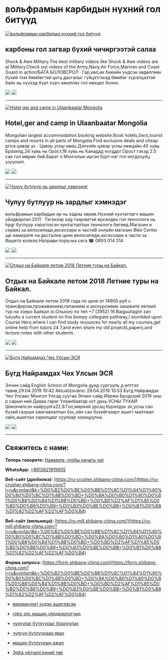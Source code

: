 # вольфрамын карбидын нүхний гол битүүд

<a href="https://swt.shibang-china.com/?l=ru&img&k=%D0%B2%D0%BE%D0%BB%D1%8C%D1%84%D1%80%D0%B0%D0%BC%D1%8B%D0%BD+%D0%BA%D0%B0%D1%80%D0%B1%D0%B8%D0%B4%D1%8B%D0%BD+%D0%BD%D2%AF%D1%85%D0%BD%D0%B8%D0%B9+%D0%B3%D0%BE%D0%BB+%D0%B1%D0%B8%D1%82%D2%AF%D2%AF%D0%B4" target="_blank">![вольфрамын карбидын нүхний гол битүүд](http://static.shibang-china.com/all-800x300/141.jpg)</a>

## карбоны гол загвар бүхий чичиргээтэй салаа
Shock &amp; Awe Military.The best military videos like Shock &amp; Awe videos are at Military.Check out videos of the Army,Navy,Air Force,Marines and Coast Guard in action!БАГА БОЛОВСРОЛ&nbsp;&#0183;&#32;Гар,хөл,их биеийн үндсэн хөдөлгөөн бүхий том бөмбөгтэй цогц дасгалыг гүйцэтгэхэд бөмбөг хүрэлцээтэй байх нь хүүхэд бүрт хүрч ажиллах гол нөхцөл болно.


<a href="https://whatsapp.shibangsoft.com/WhatsApp.php" target="_blank" title="WhatsApp">![](http://static.shibang-china.com/icon/whatsapp.png)</a> <a href="https://swt.shibang-china.com/?l=ru&icon&k=%D0%B2%D0%BE%D0%BB%D1%8C%D1%84%D1%80%D0%B0%D0%BC%D1%8B%D0%BD+%D0%BA%D0%B0%D1%80%D0%B1%D0%B8%D0%B4%D1%8B%D0%BD+%D0%BD%D2%AF%D1%85%D0%BD%D0%B8%D0%B9+%D0%B3%D0%BE%D0%BB+%D0%B1%D0%B8%D1%82%D2%AF%D2%AF%D0%B4" target="_blank">![](http://static.shibang-china.com/icon/chat-ru.png)</a>

---

<a href="https://swt.shibang-china.com/?l=ru&img&k=%D0%B2%D0%BE%D0%BB%D1%8C%D1%84%D1%80%D0%B0%D0%BC%D1%8B%D0%BD+%D0%BA%D0%B0%D1%80%D0%B1%D0%B8%D0%B4%D1%8B%D0%BD+%D0%BD%D2%AF%D1%85%D0%BD%D0%B8%D0%B9+%D0%B3%D0%BE%D0%BB+%D0%B1%D0%B8%D1%82%D2%AF%D2%AF%D0%B4" target="_blank">![Hotel,ger and camp in Ulaanbaatar Mongolia](http://static.shibang-china.com/all-800x300/190.jpg)</a>

## Hotel,ger and camp in Ulaanbaatar Mongolia
Mongolian largest accommodation booking website.Book hotels,Gers,tourist camps and resorts in all parts of Mongolia.Find exclusive deals and cheap price.цэвэр ус&nbsp;&#0183;&#32;Цэвэр усны нөөц Дэлхийн цэвэр усны нөөцийн 40 хувь Бразилд,24 хувь нь Орост,18 хувь нь Канадад ногддог.Орост гэхэд 2.5 сая гол мөрөн бий.Бараг л Монголын иргэн бүрт нэг гол ногдохуйц үзүүлэлт.


<a href="https://whatsapp.shibangsoft.com/WhatsApp.php" target="_blank" title="WhatsApp">![](http://static.shibang-china.com/icon/whatsapp.png)</a> <a href="https://swt.shibang-china.com/?l=ru&icon&k=%D0%B2%D0%BE%D0%BB%D1%8C%D1%84%D1%80%D0%B0%D0%BC%D1%8B%D0%BD+%D0%BA%D0%B0%D1%80%D0%B1%D0%B8%D0%B4%D1%8B%D0%BD+%D0%BD%D2%AF%D1%85%D0%BD%D0%B8%D0%B9+%D0%B3%D0%BE%D0%BB+%D0%B1%D0%B8%D1%82%D2%AF%D2%AF%D0%B4" target="_blank">![](http://static.shibang-china.com/icon/chat-ru.png)</a>

---

<a href="https://swt.shibang-china.com/?l=ru&img&k=%D0%B2%D0%BE%D0%BB%D1%8C%D1%84%D1%80%D0%B0%D0%BC%D1%8B%D0%BD+%D0%BA%D0%B0%D1%80%D0%B1%D0%B8%D0%B4%D1%8B%D0%BD+%D0%BD%D2%AF%D1%85%D0%BD%D0%B8%D0%B9+%D0%B3%D0%BE%D0%BB+%D0%B1%D0%B8%D1%82%D2%AF%D2%AF%D0%B4" target="_blank">![Чулуу бутлуур нь зардлыг хэмнэдэг](http://static.shibang-china.com/all-800x300/244.jpg)</a>

## Чулуу бутлуур нь зардлыг хэмнэдэг
вольфрамын карбидын ир нь хадны хөрөө.Нүхний нунтаглагч машин үйлдвэрлэл.2011 &#183; Тэгэхээр sag тээрэмтэй өрсөлдөх гол технологи нь hpgr бутлуур хэрэглэсэн нунтаглалтын технологи бөгөөд.Mагазин и сервиз за велосипеди,аксесоари и частиВ онлайн магазин Bike Center ще намерите на достъпни цени велосипеди,аксесоари и части за Вашето колело.Направи поръчка сега ☎ 0893 014 314


<a href="https://whatsapp.shibangsoft.com/WhatsApp.php" target="_blank" title="WhatsApp">![](http://static.shibang-china.com/icon/whatsapp.png)</a> <a href="https://swt.shibang-china.com/?l=ru&icon&k=%D0%B2%D0%BE%D0%BB%D1%8C%D1%84%D1%80%D0%B0%D0%BC%D1%8B%D0%BD+%D0%BA%D0%B0%D1%80%D0%B1%D0%B8%D0%B4%D1%8B%D0%BD+%D0%BD%D2%AF%D1%85%D0%BD%D0%B8%D0%B9+%D0%B3%D0%BE%D0%BB+%D0%B1%D0%B8%D1%82%D2%AF%D2%AF%D0%B4" target="_blank">![](http://static.shibang-china.com/icon/chat-ru.png)</a>

---

<a href="https://swt.shibang-china.com/?l=ru&img&k=%D0%B2%D0%BE%D0%BB%D1%8C%D1%84%D1%80%D0%B0%D0%BC%D1%8B%D0%BD+%D0%BA%D0%B0%D1%80%D0%B1%D0%B8%D0%B4%D1%8B%D0%BD+%D0%BD%D2%AF%D1%85%D0%BD%D0%B8%D0%B9+%D0%B3%D0%BE%D0%BB+%D0%B1%D0%B8%D1%82%D2%AF%D2%AF%D0%B4" target="_blank">![Отдых на Байкале летом 2018 Летние туры на Байкал.](http://static.shibang-china.com/all-800x300/1099.jpg)</a>

## Отдых на Байкале летом 2018 Летние туры на Байкал.
Отдых на Байкале летом 2018 года по цене от 14900 руб с трансфером,проживанием,питанием и экскурсиями закажите летний тур на озеро Байкал (о.Ольхон) по тел +7 (3952) 16.Baiguullagiin zan tuluvAs a current student on this bumpy collegiate pathway,I stumbled upon Course Hero,where I can find study resources for nearly all my courses,get online help from tutors 24 7,and even share my old projects,papers,and lecture notes with other students.


<a href="https://whatsapp.shibangsoft.com/WhatsApp.php" target="_blank" title="WhatsApp">![](http://static.shibang-china.com/icon/whatsapp.png)</a> <a href="https://swt.shibang-china.com/?l=ru&icon&k=%D0%B2%D0%BE%D0%BB%D1%8C%D1%84%D1%80%D0%B0%D0%BC%D1%8B%D0%BD+%D0%BA%D0%B0%D1%80%D0%B1%D0%B8%D0%B4%D1%8B%D0%BD+%D0%BD%D2%AF%D1%85%D0%BD%D0%B8%D0%B9+%D0%B3%D0%BE%D0%BB+%D0%B1%D0%B8%D1%82%D2%AF%D2%AF%D0%B4" target="_blank">![](http://static.shibang-china.com/icon/chat-ru.png)</a>

---

<a href="https://swt.shibang-china.com/?l=ru&img&k=%D0%B2%D0%BE%D0%BB%D1%8C%D1%84%D1%80%D0%B0%D0%BC%D1%8B%D0%BD+%D0%BA%D0%B0%D1%80%D0%B1%D0%B8%D0%B4%D1%8B%D0%BD+%D0%BD%D2%AF%D1%85%D0%BD%D0%B8%D0%B9+%D0%B3%D0%BE%D0%BB+%D0%B1%D0%B8%D1%82%D2%AF%D2%AF%D0%B4" target="_blank">![Бүгд Найрамдах Чех Улсын ЭСЯ](http://static.shibang-china.com/all-800x300/922.jpg)</a>

## Бүгд Найрамдах Чех Улсын ЭСЯ
Элчин сайд English School of Mongolia дунд сургууль д илтгэл тавив,29.04.2019 10:42 Aktualizov&#225;no: 29.04.2019 10:53 Бүгд Найрамдах Чех Улсаас Монгол Улсад суугаа Элчин сайд Ийржи Бродский 2019 оны р сарын ний Даваа гараг Улаанбаатар хот дахь.УСНЫ ТУХАЙ Шинэчилсэн найруулга22.9.Гол,мөрний урсац бүрэлдэх эх,усны сан бүхий газрын хамгаалалтын бүс,ойн сан бүхийгазарт ашигт малтмал хайх,ашиглах харилцааг хуулиар зохицуулна.


<a href="https://whatsapp.shibangsoft.com/WhatsApp.php" target="_blank" title="WhatsApp">![](http://static.shibang-china.com/icon/whatsapp.png)</a> <a href="https://swt.shibang-china.com/?l=ru&icon&k=%D0%B2%D0%BE%D0%BB%D1%8C%D1%84%D1%80%D0%B0%D0%BC%D1%8B%D0%BD+%D0%BA%D0%B0%D1%80%D0%B1%D0%B8%D0%B4%D1%8B%D0%BD+%D0%BD%D2%AF%D1%85%D0%BD%D0%B8%D0%B9+%D0%B3%D0%BE%D0%BB+%D0%B1%D0%B8%D1%82%D2%AF%D2%AF%D0%B4" target="_blank">![](http://static.shibang-china.com/icon/chat-ru.png)</a>

---
## Свяжитесь с нами:

**Теперь говорите:** [Нажмите, чтобы начать чат](https://swt.shibang-china.com?l=ru&contact&k=%D0%B2%D0%BE%D0%BB%D1%8C%D1%84%D1%80%D0%B0%D0%BC%D1%8B%D0%BD+%D0%BA%D0%B0%D1%80%D0%B1%D0%B8%D0%B4%D1%8B%D0%BD+%D0%BD%D2%AF%D1%85%D0%BD%D0%B8%D0%B9+%D0%B3%D0%BE%D0%BB+%D0%B1%D0%B8%D1%82%D2%AF%D2%AF%D0%B4)

**WhatsApp:**  [+8613621919955](https://whatsapp.shibangsoft.com/WhatsApp.php)

**Веб-сайт (дробилка):** [https://ru-crusher.shibang-china.com/](https://ru-crusher.shibang-china.com/?l=ru&contact&k=%D0%B2%D0%BE%D0%BB%D1%8C%D1%84%D1%80%D0%B0%D0%BC%D1%8B%D0%BD+%D0%BA%D0%B0%D1%80%D0%B1%D0%B8%D0%B4%D1%8B%D0%BD+%D0%BD%D2%AF%D1%85%D0%BD%D0%B8%D0%B9+%D0%B3%D0%BE%D0%BB+%D0%B1%D0%B8%D1%82%D2%AF%D2%AF%D0%B4)

**Веб-сайт (мельница):** [https://ru-mill.shibang-china.com/](https://ru-mill.shibang-china.com/?l=ru&contact&k=%D0%B2%D0%BE%D0%BB%D1%8C%D1%84%D1%80%D0%B0%D0%BC%D1%8B%D0%BD+%D0%BA%D0%B0%D1%80%D0%B1%D0%B8%D0%B4%D1%8B%D0%BD+%D0%BD%D2%AF%D1%85%D0%BD%D0%B8%D0%B9+%D0%B3%D0%BE%D0%BB+%D0%B1%D0%B8%D1%82%D2%AF%D2%AF%D0%B4)

**Форма запроса:** [https://form.shibang-china.com](https://form.shibang-china.com?l=ru&contact&k=%D0%B2%D0%BE%D0%BB%D1%8C%D1%84%D1%80%D0%B0%D0%BC%D1%8B%D0%BD+%D0%BA%D0%B0%D1%80%D0%B1%D0%B8%D0%B4%D1%8B%D0%BD+%D0%BD%D2%AF%D1%85%D0%BD%D0%B8%D0%B9+%D0%B3%D0%BE%D0%BB+%D0%B1%D0%B8%D1%82%D2%AF%D2%AF%D0%B4)

* [вермикулит хүдэр ашигласан](../127/%D0%B2%D0%B5%D1%80%D0%BC%D0%B8%D0%BA%D1%83%D0%BB%D0%B8%D1%82%20%D1%85%D2%AF%D0%B4%D1%8D%D1%80%20%D0%B0%D1%88%D0%B8%D0%B3%D0%BB%D0%B0%D1%81%D0%B0%D0%BD.md)

* [robo элс машин үйлдвэрлэгчид](../129/robo%20%D1%8D%D0%BB%D1%81%20%D0%BC%D0%B0%D1%88%D0%B8%D0%BD%20%D2%AF%D0%B9%D0%BB%D0%B4%D0%B2%D1%8D%D1%80%D0%BB%D1%8D%D0%B3%D1%87%D0%B8%D0%B4.md)

* [чулуулаг бутлуурыг борлуулах](../127/%D1%87%D1%83%D0%BB%D1%83%D1%83%D0%BB%D0%B0%D0%B3%20%D0%B1%D1%83%D1%82%D0%BB%D1%83%D1%83%D1%80%D1%8B%D0%B3%20%D0%B1%D0%BE%D1%80%D0%BB%D1%83%D1%83%D0%BB%D0%B0%D1%85.md)

* [чулуун бутлуураар явах](../128/%D1%87%D1%83%D0%BB%D1%83%D1%83%D0%BD%20%D0%B1%D1%83%D1%82%D0%BB%D1%83%D1%83%D1%80%D0%B0%D0%B0%D1%80%20%D1%8F%D0%B2%D0%B0%D1%85.md)

* [машин бутлуурын ажил](../129/%D0%BC%D0%B0%D1%88%D0%B8%D0%BD%20%D0%B1%D1%83%D1%82%D0%BB%D1%83%D1%83%D1%80%D1%8B%D0%BD%20%D0%B0%D0%B6%D0%B8%D0%BB.md)

* [Элба үйлчилгээний төв](../130/%D0%AD%D0%BB%D0%B1%D0%B0%20%D2%AF%D0%B9%D0%BB%D1%87%D0%B8%D0%BB%D0%B3%D1%8D%D1%8D%D0%BD%D0%B8%D0%B9%20%D1%82%D3%A9%D0%B2.md)